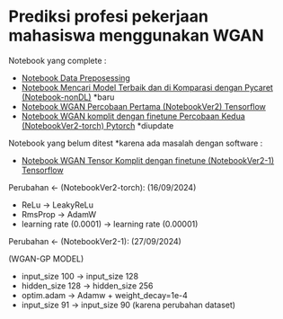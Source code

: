# Prediksi profesi pekerjaan mahasiswa menggunakan WGAN


Notebook yang complete :

- [Notebook Data Preposessing](Notebook-Pre.ipynb)
- [Notebook Mencari Model Terbaik dan di Komparasi dengan Pycaret (Notebook-nonDL)](Notebook-nonDL.ipynb) *baru
- [Notebook WGAN Percobaan Pertama (NotebookVer2) Tensorflow](NotebookVer2.ipynb)
- [Notebook WGAN komplit dengan finetune Percobaan Kedua (NotebookVer2-torch) Pytorch](NotebookVer2-torch.ipynb) *diupdate

Notebook yang belum ditest *karena ada masalah dengan software :
- [Notebook WGAN Tensor Komplit dengan finetune (NotebookVer2-1) Tensorflow](NotebookVer2-1.ipynb)


Perubahan <- (NotebookVer2-torch): (16/09/2024)

- ReLu -> LeakyReLu
- RmsProp -> AdamW
- learning rate (0.0001) -> learning rate (0.00001)

Perubahan <- (NotebookVer2-1): (27/09/2024) 

(WGAN-GP MODEL)
- input_size 100 -> input_size 128
- hidden_size 128 -> hidden_size 256
- optim.adam -> Adamw + weight_decay=1e-4
- input_size 91 -> input_size 90 (karena perubahan dataset)
